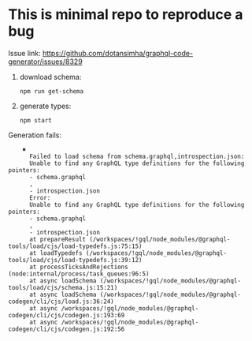 # This is minimal repo to reproduce a bug
Issue link: https://github.com/dotansimha/graphql-code-generator/issues/8329

1. download schema:

   ```
   npm run get-schema
   ```

2. generate types:
   ```
   npm start
   ```

Generation fails:

```
    ✖
      Failed to load schema from schema.graphql,introspection.json:
      Unable to find any GraphQL type definitions for the following pointers:
      - schema.graphql
      ,
      - introspection.json
      Error:
      Unable to find any GraphQL type definitions for the following pointers:
      - schema.graphql
      ,
      - introspection.json
      at prepareResult (/workspaces/!gql/node_modules/@graphql-tools/load/cjs/load-typedefs.js:75:15)
      at loadTypedefs (/workspaces/!gql/node_modules/@graphql-tools/load/cjs/load-typedefs.js:39:12)
      at processTicksAndRejections (node:internal/process/task_queues:96:5)
      at async loadSchema (/workspaces/!gql/node_modules/@graphql-tools/load/cjs/schema.js:15:21)
      at async loadSchema (/workspaces/!gql/node_modules/@graphql-codegen/cli/cjs/load.js:36:24)
      at async /workspaces/!gql/node_modules/@graphql-codegen/cli/cjs/codegen.js:193:69
      at async /workspaces/!gql/node_modules/@graphql-codegen/cli/cjs/codegen.js:192:56
```
